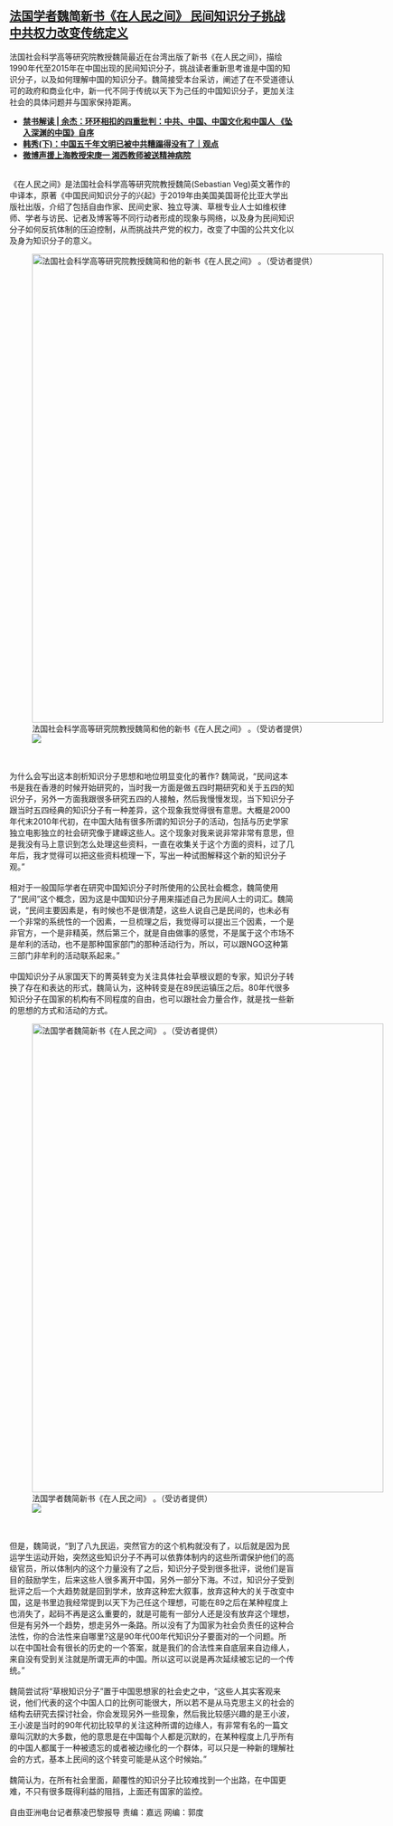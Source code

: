 <!--1640885921000-->
[法国学者魏简新书《在人民之间》 民间知识分子挑战中共权力改变传统定义](https://www.rfa.org/mandarin/yataibaodao/renquanfazhi/cl-12302021120607.html)
------

<p>法国社会科学高等研究院教授魏简最近在台湾出版了新书《在人民之间》，描绘1990年代至2015年在中国出现的民间知识分子，挑战读者重新思考谁是中国的知识分子，以及如何理解中国的知识分子。魏简接受本台采访，阐述了在不受道德认可的政府和商业化中，新一代不同于传统以天下为己任的中国知识分子，更加关注社会的具体问题并与国家保持距离。</p><ul><li><strong><a href="https://www.rfa.org/mandarin/pinglun/wenyitiandi-cite/yj-11022021182322.html">禁书解读 | 余杰：环环相扣的四重批判：中共、中国、中国文化和中国人 《坠入深渊的中国》自序</a></strong></li><li><strong><a href="https://www.rfa.org/mandarin/duomeiti/guandian/gd-12132021120538.html">韩秀(下)：中国五千年文明已被中共糟蹋得没有了｜观点</a></strong></li><li><a href="https://www.rfa.org/mandarin/yataibaodao/renquanfazhi/ql2-12202021095854.html"><strong>微博声援上海教授宋庚一 湘西教师被送精神病院</strong></a></li></ul><p><br/>《在人民之间》是法国社会科学高等研究院教授魏简(Sebastian Veg)英文著作的中译本，原著《中国民间知识分子的兴起》于2019年由美国美国哥伦比亚大学出版社出版，介绍了包括自由作家、民间史家、独立导演、草根专业人士如维权律师、学者与访民、记者及博客等不同行动者形成的现象与网络，以及身为民间知识分子如何反抗体制的压迫控制，从而挑战共产党的权力，改变了中国的公共文化以及身为知识分子的意义。</p><p><figure class="image-richtext image-inline captioned" style="width:622px;"><img alt="法国社会科学高等研究院教授魏简和他的新书《在人民之间》 。（受访者提供）" height="829" src="https://www.rfa.org/mandarin/yataibaodao/renquanfazhi/cl-12302021120607.html/img_9961.jpg/@@images/cf6e5be1-02df-4364-a8be-be6eab767536.jpeg" title="1" width="622"/><figcaption class="image-caption">法国社会科学高等研究院教授魏简和他的新书《在人民之间》 。（受访者提供）</figcaption><small></small><div id="zoomattribute"><a data-caption="法国社会科学高等研究院教授魏简和他的新书《在人民之间》 。（受访者提供）" data-fancybox="" href="https://www.rfa.org/mandarin/yataibaodao/renquanfazhi/cl-12302021120607.html/img_9961.jpg" id="single_image" title="法国社会科学高等研究院教授魏简和他的新书《在人民之间》 。（受访者提供）"><img src="/++plone++rfa-resources/img/icon-zoom.png"/></a></div></figure><br/><br/>为什么会写出这本剖析知识分子思想和地位明显变化的著作? 魏简说，“民间这本书是我在香港的时候开始研究的，当时我一方面是做五四时期研究和关于五四的知识分子，另外一方面我跟很多研究五四的人接触，然后我慢慢发现，当下知识分子跟当时五四经典的知识分子有一种差异，这个现象我觉得很有意思。大概是2000年代末2010年代初，在中国大陆有很多所谓的知识分子的活动，包括与历史学家独立电影独立的社会研究像于建嵘这些人。这个现象对我来说非常非常有意思，但是我没有马上意识到怎么处理这些资料，一直在收集关于这个方面的资料，过了几年后，我才觉得可以把这些资料梳理一下，写出一种试图解释这个新的知识分子观。”<br/><br/>相对于一般国际学者在研究中国知识分子时所使用的公民社会概念，魏简使用了“民间”这个概念，因为这是中国知识分子用来描述自己为民间人士的词汇。魏简说，“民间主要因素是，有时候也不是很清楚，这些人说自己是民间的，也未必有一个非常的系统性的一个因素，一旦梳理之后，我觉得可以提出三个因素，一个是非官方，一个是非精英，然后第三个，就是自由做事的感觉，不是属于这个市场不是牟利的活动，也不是那种国家部门的那种活动行为，所以，可以跟NGO这种第三部门非牟利的活动联系起来。”<br/><br/>中国知识分子从家国天下的菁英转变为关注具体社会草根议题的专家，知识分子转换了存在和表达的形式，魏简认为，这种转变是在89民运镇压之后。80年代很多知识分子在国家的机构有不同程度的自由，也可以跟社会力量合作，就是找一些新的思想的方式和活动的方式。</p><p><figure class="image-richtext image-inline captioned" style="width:622px;"><img alt="法国学者魏简新书《在人民之间》 。（受访者提供）" height="829" src="https://www.rfa.org/mandarin/yataibaodao/renquanfazhi/cl-12302021120607.html/img_9964.jpg/@@images/5a0abea9-0ab4-471a-871b-c1fa71f96e63.jpeg" title="2" width="622"/><figcaption class="image-caption">法国学者魏简新书《在人民之间》 。（受访者提供）</figcaption><small></small><div id="zoomattribute"><a data-caption="法国学者魏简新书《在人民之间》 。（受访者提供）" data-fancybox="" href="https://www.rfa.org/mandarin/yataibaodao/renquanfazhi/cl-12302021120607.html/img_9964.jpg" id="single_image" title="法国学者魏简新书《在人民之间》 。（受访者提供）"><img src="/++plone++rfa-resources/img/icon-zoom.png"/></a></div></figure><br/><br/>但是，魏简说，“到了八九民运，突然官方的这个机构就没有了，以后就是因为民运学生运动开始，突然这些知识分子不再可以依靠体制内的这些所谓保护他们的高级官员，所以体制内的这个力量没有了之后，知识分子受到很多批评，说他们是盲目的鼓励学生，后来这些人很多离开中国，另外一部分下海。不过，知识分子受到批评之后一个大趋势就是回到学术，放弃这种宏大叙事，放弃这种大的关于改变中国，这是书里边我经常提到以天下为己任这个理想，可能在89之后在某种程度上也消失了，起码不再是这么重要的，就是可能有一部分人还是没有放弃这个理想，但是有另外一个趋势，想走另外一条路。所以没有了为国家为社会负责任的这种合法性，你的合法性来自哪里?这是90年代00年代知识分子要面对的一个问题。所以在中国社会有很长的历史的一个答案，就是我们的合法性来自底层来自边缘人，来自没有受到关注就是所谓无声的中国。所以这可以说是再次延续被忘记的一个传统。” <br/><br/>魏简尝试将“草根知识分子”置于中国思想家的社会史之中，“这些人其实客观来说，他们代表的这个中国人口的比例可能很大，所以若不是从马克思主义的社会的结构去研究去探讨社会，你会发现另外一些现象，然后我比较感兴趣的是王小波，王小波是当时的90年代初比较早的关注这种所谓的边缘人，有非常有名的一篇文章叫沉默的大多数，他的意思是在中国每个人都是沉默的，在某种程度上几乎所有的中国人都属于一种被遗忘的或者被边缘化的一个群体，可以只是一种新的理解社会的方式，基本上民间的这个转变可能是从这个时候始。”<br/><br/>魏简认为，在所有社会里面，颠覆性的知识分子比较难找到一个出路，在中国更难，不只有很多既得利益的阻挡，上面还有国家的监控。<br/><br/>自由亚洲电台记者蔡凌巴黎报导 责编：嘉远 网编：郭度</p>
